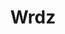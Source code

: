 ---
layout: post
title: Wrdz
site: http://www.wrdz.co/
image: http://files.tnyu.org/projects/wrdz.png
creator:
  - name: Joey Organisak
    school: NYU
    twitter: 
    eboard: false
    current: false
launchdate:
demodays: March 2014
---